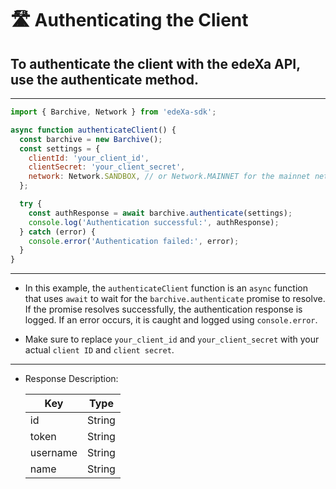 # 🛣️ Authenticating the Client

## To authenticate the client with the edeXa API, use the authenticate method.

---

```SDK.js
import { Barchive, Network } from 'edeXa-sdk';

async function authenticateClient() {
  const barchive = new Barchive();
  const settings = {
    clientId: 'your_client_id',
    clientSecret: 'your_client_secret',
    network: Network.SANDBOX, // or Network.MAINNET for the mainnet network
  };

  try {
    const authResponse = await barchive.authenticate(settings);
    console.log('Authentication successful:', authResponse);
  } catch (error) {
    console.error('Authentication failed:', error);
  }
}

```

---

- In this example, the `authenticateClient` function is an `async` function that uses `await` to wait for the `barchive.authenticate` promise to resolve. If the promise resolves successfully, the authentication response is logged. If an error occurs, it is caught and logged using `console.error`.

- Make sure to replace `your_client_id` and `your_client_secret` with your actual `client ID` and `client secret`.

---

- Response Description:

  | Key      | Type   |
  | -------- | ------ |
  | id       | String |
  | token    | String |
  | username | String |
  | name     | String |
